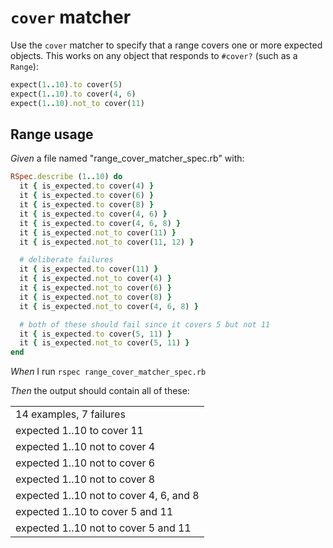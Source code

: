 # `cover` matcher

Use the `cover` matcher to specify that a range covers one or more
  expected objects. This works on any object that responds to `#cover?`
  (such as a `Range`):

  ```ruby
  expect(1..10).to cover(5)
  expect(1..10).to cover(4, 6)
  expect(1..10).not_to cover(11)
  ```

## Range usage

_Given_ a file named "range_cover_matcher_spec.rb" with:

```ruby
RSpec.describe (1..10) do
  it { is_expected.to cover(4) }
  it { is_expected.to cover(6) }
  it { is_expected.to cover(8) }
  it { is_expected.to cover(4, 6) }
  it { is_expected.to cover(4, 6, 8) }
  it { is_expected.not_to cover(11) }
  it { is_expected.not_to cover(11, 12) }

  # deliberate failures
  it { is_expected.to cover(11) }
  it { is_expected.not_to cover(4) }
  it { is_expected.not_to cover(6) }
  it { is_expected.not_to cover(8) }
  it { is_expected.not_to cover(4, 6, 8) }

  # both of these should fail since it covers 5 but not 11
  it { is_expected.to cover(5, 11) }
  it { is_expected.not_to cover(5, 11) }
end
```

_When_ I run `rspec range_cover_matcher_spec.rb`

_Then_ the output should contain all of these:

|                                         |
|-----------------------------------------|
| 14 examples, 7 failures                 |
| expected 1..10 to cover 11              |
| expected 1..10 not to cover 4           |
| expected 1..10 not to cover 6           |
| expected 1..10 not to cover 8           |
| expected 1..10 not to cover 4, 6, and 8 |
| expected 1..10 to cover 5 and 11        |
| expected 1..10 not to cover 5 and 11    |
